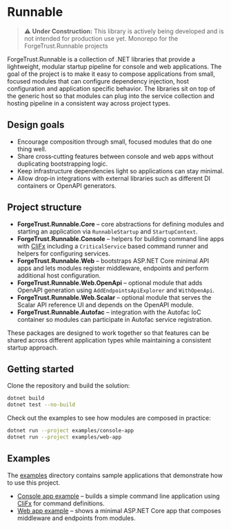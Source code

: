 # Runnable

> ⚠️ **Under Construction:** This library is actively being developed and is not intended for production use yet.
> Monorepo for the ForgeTrust.Runnable projects

ForgeTrust.Runnable is a collection of .NET libraries that provide a lightweight, modular
startup pipeline for console and web applications. The goal of the project is to make it
easy to compose applications from small, focused modules that can configure
dependency injection, host configuration and application specific behavior. The
libraries sit on top of the generic host so that modules can plug into the
service collection and hosting pipeline in a consistent way across project
types.

## Design goals

- Encourage composition through small, focused modules that do one thing well.
- Share cross‑cutting features between console and web apps without duplicating
  bootstrapping logic.
- Keep infrastructure dependencies light so applications can stay minimal.
- Allow drop‑in integrations with external libraries such as different DI
  containers or OpenAPI generators.

## Project structure

- **ForgeTrust.Runnable.Core** – core abstractions for defining modules and starting
  an application via `RunnableStartup` and `StartupContext`.
- **ForgeTrust.Runnable.Console** – helpers for building command line apps with
  [CliFx](https://github.com/Tyrrrz/CliFx) including a `CriticalService` based
  command runner and helpers for configuring services.
- **ForgeTrust.Runnable.Web** – bootstraps ASP.NET Core minimal API apps and
  lets modules register middleware, endpoints and perform additional host
  configuration.
- **ForgeTrust.Runnable.Web.OpenApi** – optional module that adds OpenAPI
  generation using `AddEndpointsApiExplorer` and `WithOpenApi`.
- **ForgeTrust.Runnable.Web.Scalar** – optional module that serves the Scalar
  API reference UI and depends on the OpenAPI module.
- **ForgeTrust.Runnable.Autofac** – integration with the Autofac IoC container
  so modules can participate in Autofac service registration.

These packages are designed to work together so that features can be shared
across different application types while maintaining a consistent startup
approach.

## Getting started

Clone the repository and build the solution:

```bash
dotnet build
dotnet test --no-build
```

Check out the examples to see how modules are composed in practice:

```bash
dotnet run --project examples/console-app
dotnet run --project examples/web-app
```

## Examples

The [examples](examples) directory contains sample applications that demonstrate
how to use this project.

- [Console app example](examples/console-app) – builds a simple command line
  application using [CliFx](https://github.com/Tyrrrz/CliFx) for command
  definitions.
- [Web app example](examples/web-app) – shows a minimal ASP.NET Core app that
  composes middleware and endpoints from modules.
